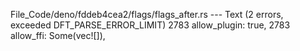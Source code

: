 File_Code/deno/fddeb4cea2/flags/flags_after.rs --- Text (2 errors, exceeded DFT_PARSE_ERROR_LIMIT)
2783         allow_plugin: true,                                                                                                                             2783         allow_ffi: Some(vec![]),

